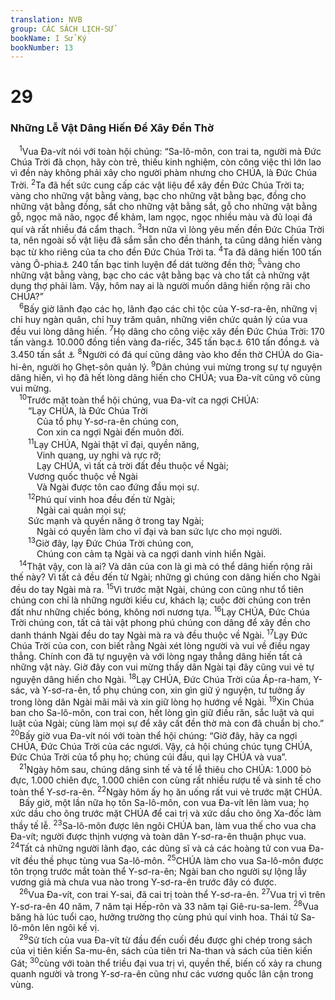 ```yaml
---
translation: NVB
group: CÁC SÁCH LỊCH-SỬ
bookName: I Sử Ký 
bookNumber: 13
---
```


<div class="title"><h1>29</h1><h3>Những Lễ Vật Dâng Hiến Để Xây Đền Thờ </h3></div>
<span class="verse 1su_29_1"> <sup>1</sup>Vua Đa-vít nói với toàn hội chúng: “Sa-lô-môn, con trai ta, người mà Đức Chúa Trời đã chọn, hãy còn trẻ, thiếu kinh nghiệm, còn công việc thì lớn lao vì đền này không phải xây cho người phàm nhưng cho CHÚA, là Đức Chúa Trời. </span>
<span class="verse 1su_29_2"><sup>2</sup>Ta đã hết sức cung cấp các vật liệu để xây đền Đức Chúa Trời ta; vàng cho những vật bằng vàng, bạc cho những vật bằng bạc, đồng cho những vật bằng đồng, sắt cho những vật bằng sắt, gỗ cho những vật bằng gỗ, ngọc mã não, ngọc để khảm, lam ngọc, ngọc nhiều màu và đủ loại đá quí và rất nhiều đá cẩm thạch. </span>
<span class="verse 1su_29_3"><sup>3</sup>Hơn nữa vì lòng yêu mến đền Đức Chúa Trời ta, nên ngoài số vật liệu đã sắm sẵn cho đền thánh, ta cũng dâng hiến vàng bạc từ kho riêng của ta cho đền Đức Chúa Trời ta. </span>
<span class="verse 1su_29_4"><sup>4</sup>Ta đã dâng hiến 100 tấn vàng Ô-phia<a data-toggle="tooltip" data-placement="bottom" title="Nt: 3.000 ta-lâng">⚓</a> 240 tấn bạc tinh luyện để dát tường đền thờ; </span>
<span class="verse 1su_29_5"><sup>5</sup>vàng cho những vật bằng vàng, bạc cho các vật bằng bạc và cho tất cả những vật dụng thợ phải làm. Vậy, hôm nay ai là người muốn dâng hiến rộng rãi cho CHÚA?” <br/></span>
<span class="verse 1su_29_6"> <sup>6</sup>Bấy giờ lãnh đạo các họ, lãnh đạo các chi tộc của Y-sơ-ra-ên, những vị chỉ huy ngàn quân, chỉ huy trăm quân, những viên chức quản lý của vua đều vui lòng dâng hiến. </span>
<span class="verse 1su_29_7"><sup>7</sup>Họ dâng cho công việc xây đền Đức Chúa Trời: 170 tấn vàng<a data-toggle="tooltip" data-placement="bottom" title="Nt: 5.000 ta-lâng">⚓</a> 10.000 đồng tiền vàng đa-riếc, 345 tấn bạc<a data-toggle="tooltip" data-placement="bottom" title="Nt: 10.000 ta-lâng">⚓</a> 610 tấn đồng<a data-toggle="tooltip" data-placement="bottom" title="Nt: 18.000 ta-lâng">⚓</a> và 3.450 tấn sắt <a data-toggle="tooltip" data-placement="bottom" title="Nt: 100.000 ta-lâng">⚓</a></span>
<span class="verse 1su_29_8"><sup>8</sup>Người có đá quí cũng dâng vào kho đền thờ CHÚA do Gia-hi-ên, người họ Ghẹt-sôn quản lý. </span>
<span class="verse 1su_29_9"><sup>9</sup>Dân chúng vui mừng trong sự tự nguyện dâng hiến, vì họ đã hết lòng dâng hiến cho CHÚA; vua Đa-vít cũng vô cùng vui mừng. <br/></span>
<span class="verse 1su_29_10"> <sup>10</sup>Trước mặt toàn thể hội chúng, vua Đa-vít ca ngợi CHÚA: <br/>  “Lạy CHÚA, là Đức Chúa Trời <br/>   Của tổ phụ Y-sơ-ra-ên chúng con, <br/>   Con xin ca ngợi Ngài đến muôn đời. <br/></span>
<span class="verse 1su_29_11">  <sup>11</sup>Lạy CHÚA, Ngài thật vĩ đại, quyền năng, <br/>   Vinh quang, uy nghi và rực rỡ; <br/>   Lạy CHÚA, vì tất cả trời đất đều thuộc về Ngài; <br/>  Vương quốc thuộc về Ngài <br/>   Và Ngài được tôn cao đứng đầu mọi sự. <br/></span>
<span class="verse 1su_29_12">  <sup>12</sup>Phú quí vinh hoa đều đến từ Ngài; <br/>   Ngài cai quản mọi sự; <br/>  Sức mạnh và quyền năng ở trong tay Ngài; <br/>   Ngài có quyền làm cho vĩ đại và ban sức lực cho mọi người. <br/></span>
<span class="verse 1su_29_13">  <sup>13</sup>Giờ đây, lạy Đức Chúa Trời chúng con, <br/>   Chúng con cảm tạ Ngài và ca ngợi danh vinh hiển Ngài. <br/></span>
<span class="verse 1su_29_14"> <sup>14</sup>Thật vậy, con là ai? Và dân của con là gì mà có thể dâng hiến rộng rãi thế này? Vì tất cả đều đến từ Ngài; những gì chúng con dâng hiến cho Ngài đều do tay Ngài mà ra. </span>
<span class="verse 1su_29_15"><sup>15</sup>Vì trước mặt Ngài, chúng con cũng như tổ tiên chúng con chỉ là những người kiều cư, khách lạ; cuộc đời chúng con trên đất như những chiếc bóng, không nơi nương tựa. </span>
<span class="verse 1su_29_16"><sup>16</sup>Lạy CHÚA, Đức Chúa Trời chúng con, tất cả tài vật phong phú chúng con dâng để xây đền cho danh thánh Ngài đều do tay Ngài mà ra và đều thuộc về Ngài. </span>
<span class="verse 1su_29_17"><sup>17</sup>Lạy Đức Chúa Trời của con, con biết rằng Ngài xét lòng người và vui về điều ngay thẳng. Chính con đã tự nguyện và với lòng ngay thẳng dâng hiến tất cả những vật này. Giờ đây con vui mừng thấy dân Ngài tại đây cũng vui vẻ tự nguyện dâng hiến cho Ngài. </span>
<span class="verse 1su_29_18"><sup>18</sup>Lạy CHÚA, Đức Chúa Trời của Áp-ra-ham, Y-sác, và Y-sơ-ra-ên, tổ phụ chúng con, xin gìn giữ ý nguyện, tư tưởng ấy trong lòng dân Ngài mãi mãi và xin giữ lòng họ hướng về Ngài. </span>
<span class="verse 1su_29_19"><sup>19</sup>Xin Chúa ban cho Sa-lô-môn, con trai con, hết lòng gìn giữ điều răn, sắc luật và qui luật của Ngài; cùng làm mọi sự để xây cất đền thờ mà con đã chuẩn bị cho.” </span>
<span class="verse 1su_29_20"><sup>20</sup>Bấy giờ vua Đa-vít nói với toàn thể hội chúng: “Giờ đây, hãy ca ngợi CHÚA, Đức Chúa Trời của các ngươi. Vậy, cả hội chúng chúc tụng CHÚA, Đức Chúa Trời của tổ phụ họ; chúng cúi đầu, quì lạy CHÚA và vua”. <br/></span>
<span class="verse 1su_29_21"> <sup>21</sup>Ngày hôm sau, chúng dâng sinh tế và tế lễ thiêu cho CHÚA: 1.000 bò đực, 1.000 chiên đực, 1.000 chiên con cùng rất nhiều rượu tế và sinh tế cho toàn thể Y-sơ-ra-ên. </span>
<span class="verse 1su_29_22"><sup>22</sup>Ngày hôm ấy họ ăn uống rất vui vẻ trước mặt CHÚA. <br/> Bấy giờ, một lần nữa họ tôn Sa-lô-môn, con vua Đa-vít lên làm vua; họ xức dầu cho ông trước mặt CHÚA để cai trị và xức dầu cho ông Xa-đốc làm thầy tế lễ. </span>
<span class="verse 1su_29_23"><sup>23</sup>Sa-lô-môn được lên ngôi CHÚA ban, làm vua thế cho vua cha Đa-vít; người được thịnh vượng và toàn dân Y-sơ-ra-ên thuận phục vua. </span>
<span class="verse 1su_29_24"><sup>24</sup>Tất cả những người lãnh đạo, các dũng sĩ và cả các hoàng tử con vua Đa-vít đều thề phục tùng vua Sa-lô-môn. </span>
<span class="verse 1su_29_25"><sup>25</sup>CHÚA làm cho vua Sa-lô-môn được tôn trọng trước mắt toàn thể Y-sơ-ra-ên; Ngài ban cho người sự lộng lẫy vương giả mà chưa vua nào trong Y-sơ-ra-ên trước đây có được. <br/></span>
<span class="verse 1su_29_26"> <sup>26</sup>Vua Đa-vít, con trai Y-sai, đã cai trị toàn thể Y-sơ-ra-ên. </span>
<span class="verse 1su_29_27"><sup>27</sup>Vua trị vì trên Y-sơ-ra-ên 40 năm, 7 năm tại Hếp-rôn và 33 năm tại Giê-ru-sa-lem. </span>
<span class="verse 1su_29_28"><sup>28</sup>Vua băng hà lúc tuổi cao, hưởng trường thọ cùng phú quí vinh hoa. Thái tử Sa-lô-môn lên ngôi kế vị. <br/></span>
<span class="verse 1su_29_29"> <sup>29</sup>Sử tích của vua Đa-vít từ đầu đến cuối đều được ghi chép trong sách của vị tiên kiến Sa-mu-ên, sách của tiên tri Na-than và sách của tiên kiến Gát; </span>
<span class="verse 1su_29_30"><sup>30</sup>cùng với toàn thể triều đại vua trị vì, quyền thế, biến cố xảy ra chung quanh người và trong Y-sơ-ra-ên cũng như các vương quốc lân cận trong vùng. <br/></span>
